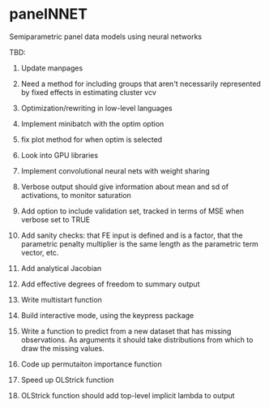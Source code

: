 # panelNNET
Semiparametric panel data models using neural networks

TBD:

1.  Update manpages

2.  Need a method for including groups that aren't necessarily represented by fixed effects in estimating cluster vcv

3.  Optimization/rewriting in low-level languages

4.  Implement minibatch with the optim option

5.  fix plot method for when optim is selected

6.  Look into GPU libraries

7.  Implement convolutional neural nets with weight sharing

8.  Verbose output should give information about mean and sd of activations, to monitor saturation

9.  Add option to include validation set, tracked in terms of MSE when verbose set to TRUE

10.  Add sanity checks:  that FE input is defined and is a factor, that the parametric penalty multiplier is the same length as the parametric term vector, etc.

11.  Add analytical Jacobian

12.  Add effective degrees of freedom to summary output

13.  Write multistart function

14.  Build interactive mode, using the keypress package

15.  Write a function to predict from a new dataset that has missing observations.  As arguments it should take distributions from which to draw the missing values.

16.  Code up permutaiton importance function

17.  Speed up OLStrick function

18.  OLStrick function should add top-level implicit lambda to output
